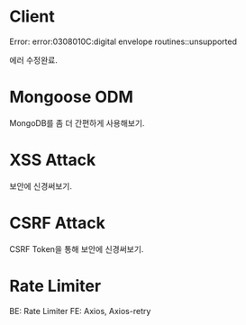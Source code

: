 # Client

Error: error:0308010C:digital envelope routines::unsupported

에러 수정완료.

# Mongoose ODM

MongoDB를 좀 더 간편하게 사용해보기.

# XSS Attack

보안에 신경써보기.

# CSRF Attack

CSRF Token을 통해 보안에 신경써보기.

# Rate Limiter

BE: Rate Limiter
FE: Axios, Axios-retry
